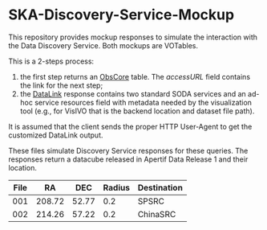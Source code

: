 # SKA-Discovery-Service-Mockup

This repository provides mockup responses to simulate the interaction with the Data Discovery Service. Both mockups are VOTables.

This is a 2-steps process:

1. the first step returns an [ObsCore](ObsCore) table. The *accessURL* field contains the link for the next step;
1. the [DataLink](DataLink) response contains two standard SODA services and an ad-hoc service resources field with metadata needed by the visualization tool (e.g., for VisIVO that is the backend location and dataset file path).

It is assumed that the client sends the proper HTTP User-Agent to get the customized DataLink output.

These files simulate Discovery Service responses for these queries. The responses return a datacube released in Apertif Data Release 1 and their location.

| **File** | **RA**     | **DEC**   | **Radius** | **Destination** |
|----------|------------|-----------|------------|-----------------|
| 001      | 208.72     | 52.77     | 0.2        | SPSRC           |
| 002      | 214.26     | 57.22     | 0.2        | ChinaSRC        |
